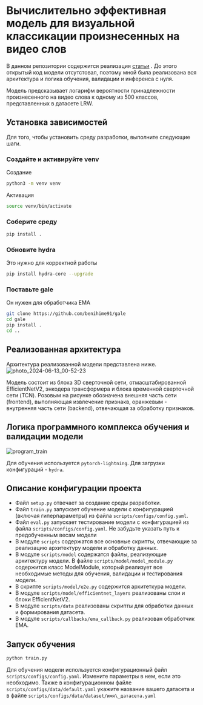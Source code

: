 # Вычислительно эффективная модель для визуальной классикации произнесенных на видео слов

В данном репозитории содержится реализация [статьи](https://www.researchgate.net/publication/360794222_Accurate_and_Resource-Efficient_Lipreading_with_Efficientnetv2_and_Transformers?enrichId=rgreq-f863c780260845c92418bc773235cd22-XXX&enrichSource=Y292ZXJQYWdlOzM2MDc5NDIyMjtBUzoxMTQzMTI4MTA5NTk5NTA2N0AxNjY4MDY3MjI5NDM5&el=1_x_2&_esc=publicationCoverPdf) . До этого открытый код модели отсутстовал, поэтому мной была реализована вся архитектура и логика обучения, валидации и инференса с нуля.

Модель предсказывает логарифм вероятности принадлежности произнесенного на видео слова к одному из 500 классов, представленных в датасете LRW.

## Установка зависимостей
Для того, чтобы установить среду разработки, выполните следующие шаги.

### Создайте и активируйте venv
Создание
```bash
python3 -m venv venv
```
Активация
```bash
source venv/bin/activate
```

### Соберите среду
```bash
pip install .
```

### Обновите hydra
Это нужно для корректной работы
```bash
pip install hydra-core --upgrade
```
### Поставьте gale
Он нужен для обработчика EMA 
```bash
git clone https://github.com/benihime91/gale
cd gale
pip install .
cd ..
```


## Реализованная архитектура
Архитектура реализованной модели представлена ниже.
![photo_2024-06-13_00-52-23](https://github.com/sadevans/EfLipSystem/assets/82286355/97dcf13e-f5d0-48e7-89b5-1869628d7248)

Модель состоит из блока 3D сверточной сети, отмасштабированной EfficientNetV2, энкодера трансформера и блока временной сверточной сети (TCN). Розовым на рисунке обозначена внешняя часть сети (frontend), выполняющая извлечение признакв, оранжевым - внутренняя часть сети (backend), отвечающая за обработку признаков.

## Логика программного комплекса обучения и валидации модели

![program_train](https://github.com/sadevans/EfLipReading/assets/82286355/45050acc-2723-4d0b-b673-11452c05e5ea)

Для обучения используется `pytorch-lightning`. Для загрузки конфигураций - `hydra`.

## Описание конфигурации проекта
- Файл `setup.py` отвечает за создание среды разработки.
- Файл `train.py` запускает обучение модели с конфигурацией (включая гиперпараметры) из файла `scripts/configs/config.yaml`.
- Файл `eval.py` запускает тестирование модели с конфигурацией из файла `scripts/configs/config.yaml`. Не забудьте указать путь к предобученным весам модели
- В модуле `scripts` содержатся все основные скрипты, отвечающие за реализацию архитектуру модели и обработку данных.
- В модуле `scripts/model` содержатся файлы, реализующие архитектуру модели. В файле `scripts/model/model_module.py` содержится класс ModelModule, который реализует все необходимые методы для обучения, валидации и тестирования модели.
- В скрипте `scripts/model/e2e.py` содержится архитеткура модели.
- В модуле `scripts/model/efficientnet_layers` реализованы слои и блоки EfficientNetV2.
- В модуле  `scripts/data` реализованы скрипты для обработки данных и формирования датасета.
- В модуле  `scripts/callbacks/ema_callback.py` реализован обработчик EMA.

## Запуск обучения
```bash
python train.py
```

Для обучения модели используется конфигурационный файл `scripts/configs/config.yaml`. Измените параметры в нем, если это необходимо. Также в конфигурационном файле `scripts/configs/data/default.yaml` укажите название вашего датасета и в файле `scripts/configs/data/dataset/имя\_датасета.yaml`
